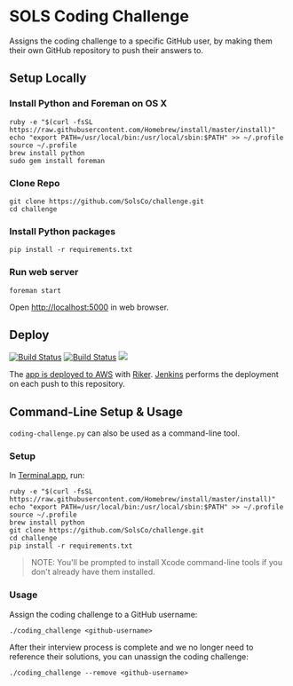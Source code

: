# SOLS Coding Challenge

Assigns the coding challenge to a specific GitHub user,
by making them their own GitHub repository to push their answers to.

## Setup Locally

### Install Python and Foreman on OS X

```
ruby -e "$(curl -fsSL https://raw.githubusercontent.com/Homebrew/install/master/install)"
echo "export PATH=/usr/local/bin:/usr/local/sbin:$PATH" >> ~/.profile
source ~/.profile
brew install python
sudo gem install foreman
```

### Clone Repo

```
git clone https://github.com/SolsCo/challenge.git
cd challenge
```

### Install Python packages

```
pip install -r requirements.txt
```

### Run web server

```
foreman start
```

Open [http://localhost:5000](http://localhost:5000) in web browser.

## Deploy

[![Build Status](http://ec2-52-5-135-159.compute-1.amazonaws.com:8080/buildStatus/icon?job=coding-challenge-admin)](http://ec2-52-5-135-159.compute-1.amazonaws.com:8080/job/coding-challenge-admin/)
[![Build Status](http://ec2-52-5-135-159.compute-1.amazonaws.com:8080/job/coding-challenge-admin/badge/icon)](http://ec2-52-5-135-159.compute-1.amazonaws.com:8080/job/coding-challenge-admin/)
<a href='http://ec2-52-5-135-159.compute-1.amazonaws.com:8080/job/coding-challenge-admin/'><img src='http://ec2-52-5-135-159.compute-1.amazonaws.com:8080/buildStatus/icon?job=coding-challenge-admin'></a>

The [app is deployed to AWS](http://ec2-52-4-137-245.compute-1.amazonaws.com) with
[Riker](http://github.com/jschementi/riker). [Jenkins](http://ec2-52-5-135-159.compute-1.amazonaws.com:8080/job/coding-challenge-admin/)
performs the deployment on each push to this repository.

## Command-Line Setup & Usage

`coding-challenge.py` can also be used as a command-line tool.

### Setup

In [Terminal.app](http://en.wikipedia.org/wiki/Terminal_%28OS_X%29), run:

```
ruby -e "$(curl -fsSL https://raw.githubusercontent.com/Homebrew/install/master/install)"
echo "export PATH=/usr/local/bin:/usr/local/sbin:$PATH" >> ~/.profile
source ~/.profile
brew install python
git clone https://github.com/SolsCo/challenge.git
cd challenge
pip install -r requirements.txt
```

> NOTE: You'll be prompted to install Xcode command-line tools if you don't
> already have them installed.

### Usage

Assign the coding challenge to a GitHub username:

```
./coding_challenge <github-username>
```

After their interview process is complete and we no longer need to reference
their solutions, you can unassign the coding challenge:

```
./coding_challenge --remove <github-username>
```

